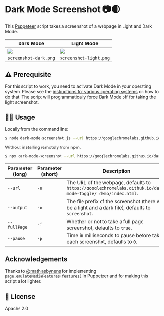 # Dark Mode Screenshot 📷🌒

This [Puppeteer](https://github.com/GoogleChrome/puppeteer/) script
takes a screenshot of a webpage in Light and Dark Mode.

<table>
  <thead>
    <th>Dark Mode</th>
    <th>Light Mode</th>
  </thead>
  <tbody>
    <tr>
      <td>
        <img src="https://github.com/tomayac/dark-mode-screenshot/blob/cabecd90eee5299e10089311cba61f70694f00d3/screenshot-dark.png?raw=true">
      </td>
      <td>
        <img src="https://github.com/tomayac/dark-mode-screenshot/blob/cabecd90eee5299e10089311cba61f70694f00d3/screenshot-light.png?raw=true">
      </td>
    </tr>
    <tr>
      <td>
        <code>screenshot-dark.png</code>
      </td>
      <td>
        <code>screenshot-light.png</code>
      </td>
    </tr>
  </tbody>
</table>

## ⚠️ Prerequisite

For this script to work, you need to activate Dark Mode in your operating system.
Please see the [instructions for various operating systems](https://goo.gle/activate-dark-mode)
on how to do that. The script will programmatically force Dark Mode off for taking the light screenshot.

## 👩‍💻 Usage

Locally from the command line:

```bash
$ node dark-mode-screenshot.js --url https://googlechromelabs.github.io/dark-mode-toggle/demo/ --output screenshot --fullPage --pause 750
```

Without installing remotely from npm:

```bash
$ npx dark-mode-screenshot --url https://googlechromelabs.github.io/dark-mode-toggle/demo/ --output screenshot --fullPage --pause 750
```

| Parameter (long) | Parameter (short) | Description |
| --- | --- | --- |
| `--url` | `-u` | The URL of the webpage, defaults to `https://googlechromelabs.github.io/dark-mode-toggle/ demo/index.html`. |
| `--output` | `-o` | The file prefix of the screenshot (there will be a light and a dark file), defaults to `screenshot`. |
| `--fullPage` | `-f` | Whether or not to take a full page screenshot, defaults to `true`. |
| `--pause` | `-p` | Time in milliseconds to pause before taking each screenshot, defaults to `0`. |


## Acknowledgements

Thanks to [@mathiasbynens](https://github.com/mathiasbynens) for implementing
[`page.emulateMediaFeatures(features)`](https://github.com/GoogleChrome/puppeteer/blob/v2.0.0/docs/api.md#pageemulatemediatypetype)
in Puppeteer and for making this script a lot lighter.

## 📄 License

Apache 2.0
